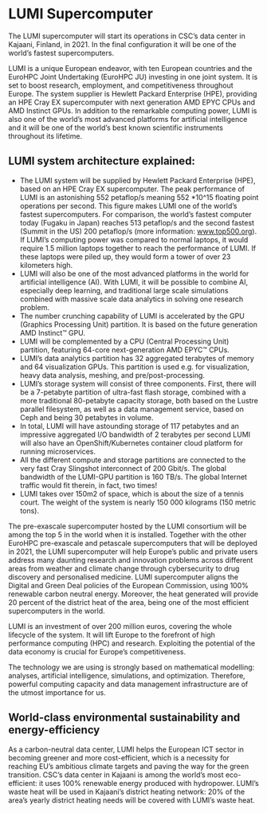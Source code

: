 # LUMI Supercomputer

The LUMI supercomputer will start its operations in CSC’s data center in Kajaani, Finland, in 2021. In the final configuration it will be one of the world’s fastest supercomputers.

LUMI is a unique European endeavor, with ten European countries and the EuroHPC Joint Undertaking (EuroHPC JU) investing in one joint system. It is set to boost research, employment, and competitiveness throughout Europe. The system supplier is Hewlett Packard Enterprise (HPE), providing an HPE Cray EX supercomputer with next generation AMD EPYC CPUs and AMD Instinct GPUs. In addition to the remarkable computing power, LUMI is also one of the world’s most advanced platforms for artificial intelligence and it will be one of the world’s best known scientific instruments throughout its lifetime.


## LUMI system architecture explained:

* The LUMI system will be supplied by Hewlett Packard Enterprise (HPE), based on an HPE Cray EX supercomputer. The peak performance of LUMI is an astonishing 552 petaflop/s meaning 552 *10^15 floating point operations per second. This figure makes LUMI one of the world’s fastest supercomputers. For comparison, the world’s fastest computer today (Fugaku in Japan) reaches 513 petaflop/s and the second fastest (Summit in the US) 200 petaflop/s (more information: www.top500.org). If LUMI’s computing power was compared to normal laptops, it would require 1.5 million laptops together to reach the performance of LUMI. If these laptops were piled up, they would form a tower of over 23 kilometers high.
* LUMI will also be one of the most advanced platforms in the world for artificial intelligence (AI). With LUMI, it will be possible to combine AI, especially deep learning, and traditional large scale simulations combined with massive scale data analytics in solving one research problem.
* The number crunching capability of LUMI is accelerated by the GPU (Graphics Processing Unit) partition. It is based on the future generation AMD Instinct™ GPU.
* LUMI will be complemented by a CPU (Central Processing Unit) partition, featuring 64-core next-generation AMD EPYC™ CPUs.
* LUMI’s data analytics partition has 32 aggregated terabytes of memory and 64 visualization GPUs. This partition is used e.g. for visualization, heavy data analysis, meshing, and pre/post-processing.
* LUMI’s storage system will consist of three components. First, there will be a 7-petabyte partition of ultra-fast flash storage, combined with a more traditional 80-petabyte capacity storage, both based on the Lustre parallel filesystem, as well as a data management service, based on Ceph and being 30 petabytes in volume.
* In total, LUMI will have astounding storage of 117 petabytes and an impressive aggregated I/O bandwidth of 2 terabytes per second
LUMI will also have an OpenShift/Kubernetes container cloud platform for running microservices.
* All the different compute and storage partitions are connected to the very fast Cray Slingshot interconnect of 200 Gbit/s. The global bandwidth of the LUMI-GPU partition is 160 TB/s. The global Internet traffic would fit therein, in fact, two times!
* LUMI takes over 150m2 of space, which is about the size of a tennis court. The weight of the system is nearly 150 000 kilograms (150 metric tons).

The pre-exascale supercomputer hosted by the LUMI consortium will be among the top 5 in the world when it is installed. Together with the other EuroHPC pre-exascale and petascale supercomputers that will be deployed in 2021, the LUMI supercomputer will help Europe’s public and private users address many daunting research and innovation problems across different areas from weather and climate change through cybersecurity to drug discovery and personalised medicine. LUMI supercomputer aligns the Digital and Green Deal policies of the European Commission, using 100% renewable carbon neutral energy. Moreover, the heat generated will provide 20 percent of the district heat of the area, being one of the most efficient supercomputers in the world.

LUMI is an investment of over 200 million euros, covering the whole lifecycle of the system. It will lift Europe to the forefront of high performance computing (HPC) and research. Exploiting the potential of the data economy is crucial for Europe’s competitiveness.

The technology we are using is strongly based on mathematical modelling: analyses, artificial intelligence, simulations, and optimization. Therefore, powerful computing capacity and data management infrastructure are of the utmost importance for us. 

## World-class environmental sustainability and energy-efficiency
As a carbon-neutral data center, LUMI helps the European ICT sector in becoming greener and more cost-efficient, which is a necessity for reaching EU’s ambitious climate targets and paving the way for the green transition. CSC’s data center in Kajaani is among the world’s most eco-efficient: it uses 100% renewable energy produced with hydropower. LUMI’s waste heat will be used in Kajaani’s district heating network: 20% of the area’s yearly district heating needs will be covered with LUMI’s waste heat.

